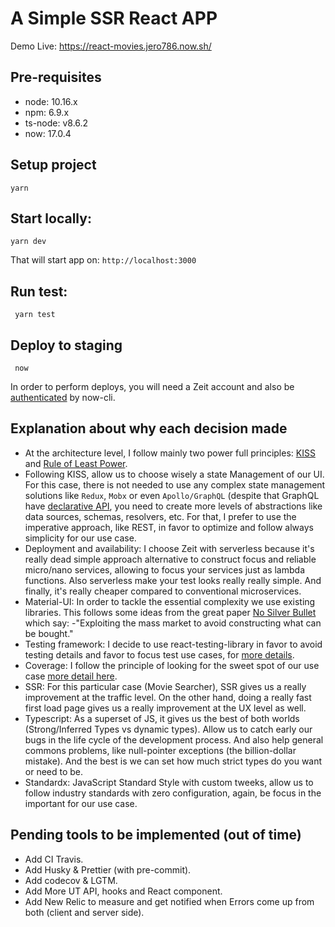 # A Simple SSR React APP 

Demo Live: https://react-movies.jero786.now.sh/

## Pre-requisites    
- node: 10.16.x    
- npm: 6.9.x    
- ts-node: v8.6.2    
- now: 17.0.4    
    
## Setup project    
```
yarn
``` 
## Start locally:
```
yarn dev
``` 
That will start app on: `http://localhost:3000`    
 
## Run test:
```
 yarn test
```  
## Deploy to staging    
```  
 now
```   
In order to perform deploys, you will need a Zeit account and also be [authenticated](https://zeit.co/docs/now-cli#commands/login) by now-cli. 
  
## Explanation about why each decision made
  
- At the architecture level, I follow mainly two power full principles: [KISS](https://en.wikipedia.org/wiki/KISS_principle) and [Rule of Least Power](https://en.wikipedia.org/wiki/Rule_of_least_power). 
- Following KISS, allow us to choose wisely a state Management of our UI. For this case, there is not needed to use any complex state management solutions like `Redux`, `Mobx` or even `Apollo/GraphQL` (despite that GraphQL have [declarative API](https://medium.com/@jero786/graphql-at-high-level-79b842b95b64), you need to create more levels of abstractions like data sources, schemas, resolvers, etc. For that, I prefer to use the imperative approach, like REST, in favor to optimize and follow always simplicity for our use case.
- Deployment and availability: I choose Zeit with serverless because it's really dead simple approach alternative to construct focus and reliable micro/nano services, allowing to focus your services just as lambda functions. Also serverless make your test looks really really simple. And finally, it's really cheaper compared to conventional microservices.
- Material-UI: In order to tackle the essential complexity we use existing libraries. This follows some ideas from the great paper [No Silver Bullet](https://en.wikipedia.org/wiki/No_Silver_Bullet) which say: -"Exploiting the mass market to avoid constructing what can be bought."
- Testing framework: I decide to use react-testing-library in favor to avoid testing details and favor to focus test use cases, for [more details](https://kentcdodds.com/blog/testing-implementation-details).
- Coverage: I follow the principle of looking for the sweet spot of our use case [more detail here](https://medium.com/@jero786/write-test-not-too-many-mostly-integration-bad298f69e1a).
- SSR: For this particular case (Movie Searcher), SSR gives us a really improvement at the traffic level. On the other hand, doing a really fast first load page gives us a really improvement at the UX level as well.
- Typescript: As a superset of JS, it gives us the best of both worlds (Strong/Inferred Types vs dynamic types). Allow us to catch early our bugs in the life cycle of the development process. And also help general commons problems, like null-pointer exceptions (the billion-dollar mistake). And the best is we can set how much strict types do you want or need to be.
- Standardx: JavaScript Standard Style with custom tweeks, allow us to follow industry standards with zero configuration, again, be focus in the important for our use case.

## Pending tools to be implemented (out of time)
- Add CI Travis.
- Add Husky & Prettier (with pre-commit). 
- Add codecov & LGTM.
- Add More UT API, hooks and React component.
- Add New Relic to measure and get notified when Errors come up from both (client and server side).
